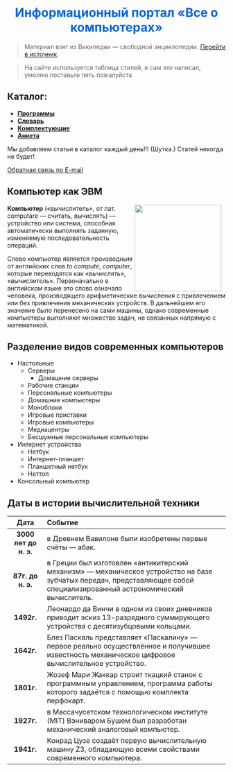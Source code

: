 <h1 align="center" style="color: #0366d6;">Информационный портал «Все о компьютерах»</h1>

> Материал взят из Википедии — свободной энциклопедии. [Перейти в источник](https://ru.wikipedia.org/wiki/Компьютер).
 
> На сайте используется таблица стилей, я сам это написал, умоляю поставьте пять пожалуйста

## Каталог:
 * **[Программы](/homework/computer?src=apps.md)**
 * **[Словарь](/homework/computer?src=dictionary.md)**
 * **[Комплектующие](/homework/computer?src=hardware.md)**
 * **[Анкета](/homework/computer?src=form.md)**

Мы добавляем статьи в каталог каждый день!!! (Шутка.) Статей никогда не будет!

<a href="mailto:ulbwa@icloud.com">Обратная связь по E-mail</a>

## Компьютер как ЭВМ
<img style="display:inline; float: right; padding-right: 10px" width="200px" src="https://upload.wikimedia.org/wikipedia/commons/thumb/a/a3/ThinkCentre_S50.jpg/200px-ThinkCentre_S50.jpg">

**Компьютер** («вычислитель», от лат. computare — считать, вычислять) — устройство или система, способная автоматически выполнять заданную, изменяемую последовательность операций.

Слово компьютер является производным от английских слов *to compute*, *computer*, которые переводятся как «*вычислять*», «*вычислитель*». Первоначально в английском языке это слово означало человека, производящего арифметические вычисления с привлечением или без привлечения механических устройств. В дальнейшем его значение было перенесено на сами машины, однако современные компьютеры выполняют множество задач, не связанных напрямую с математикой.

## Разделение видов современных компьютеров

 * Настольные
   * Серверы
     * Домашние серверы
   * Рабочие станции
   * Персональные компьютеры
   * Домашние компьютеры
   * Моноблоки
   * Игровые приставки
   * Игровые компьютеры
   * Медиацентры
   * Бесшумные персональные компьютеры
 * Интернет устройства
   * Нетбук
   * Интернет-планшет
   * Планшетный нетбук
   * Неттоп
 * Консольный компьютер

## Даты в истории вычислительной техники
| Дата | Событие |
|:---:|:---|
| **3000 лет до н. э.** | в Древнем Вавилоне были изобретены первые счёты — абак. |
| **87г. до н. э.** | в Греции был изготовлен «антикитерский механизм» — механическое устройство на базе зубчатых передач, представляющее собой специализированный астрономический вычислитель. |
| **1492г.** | Леонардо да Винчи в одном из своих дневников приводит эскиз 13-разрядного суммирующего устройства с десятизубцовыми кольцами. |
| **1642г.** | Блез Паскаль представляет «Паскалину» — первое реально осуществлённое и получившее известность механическое цифровое вычислительное устройство. |
| **1801г.** | Жозеф Мари Жаккар строит ткацкий станок с программным управлением, программа работы которого задаётся с помощью комплекта перфокарт. |
| **1927г.** | в Массачусетском технологическом институте (MIT) Вэниваром Бушем был разработан механический аналоговый компьютер. |
| **1941г.** | Конрад Цузе создаёт первую вычислительную машину Z3, обладающую всеми свойствами современного компьютера. |

